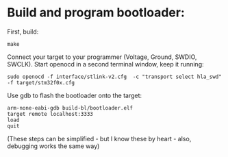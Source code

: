 # Build and program bootloader:

First, build:
```
make
```

Connect your target to your programmer (Voltage, Ground, SWDIO, SWCLK). Start openocd in a second terminal window, keep it running:
```
sudo openocd -f interface/stlink-v2.cfg  -c "transport select hla_swd" -f target/stm32f0x.cfg
```

Use gdb to flash the bootloader onto the target:
```
arm-none-eabi-gdb build-bl/bootloader.elf
target remote localhost:3333
load
quit
```

(These steps can be simplified - but I know these by heart - also, debugging works the same way)
